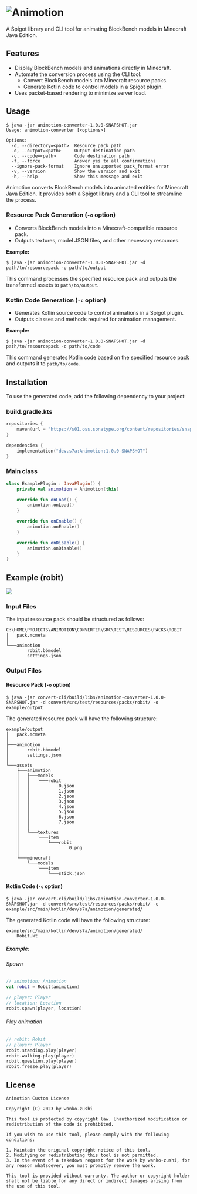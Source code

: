 # ![Animotion](assets/banner.png)

A Spigot library and CLI tool for animating BlockBench models in Minecraft Java Edition.

## Features

- Display BlockBench models and animations directly in Minecraft.
- Automate the conversion process using the CLI tool:
    - Convert BlockBench models into Minecraft resource packs.
    - Generate Kotlin code to control models in a Spigot plugin.
- Uses packet-based rendering to minimize server load.

## Usage

```shell
$ java -jar animotion-converter-1.0.0-SNAPSHOT.jar
Usage: animotion-converter [<options>]

Options:
  -d, --directory=<path>  Resource pack path
  -o, --output=<path>     Output destination path
  -c, --code=<path>       Code destination path
  -f, --force             Answer yes to all confirmations
  --ignore-pack-format    Ignore unsupported pack_format error
  -v, --version           Show the version and exit
  -h, --help              Show this message and exit
```

Animotion converts BlockBench models into animated entities for Minecraft Java Edition. It provides both a Spigot library and a CLI tool to streamline the process.

### Resource Pack Generation (`-o` option)

- Converts BlockBench models into a Minecraft-compatible resource pack.
- Outputs textures, model JSON files, and other necessary resources.

**Example:**

```shell
$ java -jar animotion-converter-1.0.0-SNAPSHOT.jar -d path/to/resourcepack -o path/to/output
```

This command processes the specified resource pack and outputs the transformed assets to `path/to/output`.

### Kotlin Code Generation (`-c` option)

- Generates Kotlin source code to control animations in a Spigot plugin.
- Outputs classes and methods required for animation management.

**Example:**

```shell
$ java -jar animotion-converter-1.0.0-SNAPSHOT.jar -d path/to/resourcepack -c path/to/code
```

This command generates Kotlin code based on the specified resource pack and outputs it to `path/to/code`.

## Installation

To use the generated code, add the following dependency to your project:

### build.gradle.kts

```kotlin
repositories {
    maven(url = "https://s01.oss.sonatype.org/content/repositories/snapshots/")
}

dependencies {
    implementation("dev.s7a:Animotion:1.0.0-SNAPSHOT")
}
```

### Main class

```kotlin
class ExamplePlugin : JavaPlugin() {
    private val animotion = Animotion(this)

    override fun onLoad() {
        animotion.onLoad()
    }

    override fun onEnable() {
        animotion.onEnable()
    }

    override fun onDisable() {
        animotion.onDisable()
    }
}
```

## Example (robit)

![](assets/example.png)

### Input Files

The input resource pack should be structured as follows:

```
C:\HOME\PROJECTS\ANIMOTION\CONVERTER\SRC\TEST\RESOURCES\PACKS\ROBIT
│   pack.mcmeta
│   
└───animotion
        robit.bbmodel
        settings.json
```

### Output Files

#### Resource Pack (`-o` option)

```shell
$ java -jar convert-cli/build/libs/animotion-converter-1.0.0-SNAPSHOT.jar -d convert/src/test/resources/packs/robit/ -o example/output
```

The generated resource pack will have the following structure:

```
example/output
│   pack.mcmeta
│   
├───animotion
│       robit.bbmodel
│       settings.json
│       
└───assets
    ├───animotion
    │   ├───models
    │   │   └───robit
    │   │           0.json
    │   │           1.json
    │   │           2.json
    │   │           3.json
    │   │           4.json
    │   │           5.json
    │   │           6.json
    │   │           7.json
    │   │
    │   └───textures
    │       └───item
    │           └───robit
    │                   0.png
    │
    └───minecraft
        └───models
            └───item
                └───stick.json
```

#### Kotlin Code (`-c` option)

```shell
$ java -jar convert-cli/build/libs/animotion-converter-1.0.0-SNAPSHOT.jar -d convert/src/test/resources/packs/robit/ -c example/src/main/kotlin/dev/s7a/animotion/generated/
```

The generated Kotlin code will have the following structure:

```
example/src/main/kotlin/dev/s7a/animotion/generated/
    Robit.kt
```

##### Example:

###### Spawn

```kotlin
// animotion: Animotion
val robit = Robit(animotion)

// player: Player
// location: Location
robit.spawn(player, location)
```

###### Play animation

```kotlin
// robit: Robit
// player: Player
robit.standing.play(player)
robit.walking.play(player)
robit.question.play(player)
robit.freeze.play(player)
```

## License

```
Animotion Custom License

Copyright (C) 2023 by wanko-zushi

This tool is protected by copyright law. Unauthorized modification or redistribution of the code is prohibited.

If you wish to use this tool, please comply with the following conditions:

1. Maintain the original copyright notice of this tool.
2. Modifying or redistributing this tool is not permitted.
3. In the event of a takedown request for the work by wanko-zushi, for any reason whatsoever, you must promptly remove the work.

This tool is provided without warranty. The author or copyright holder shall not be liable for any direct or indirect damages arising from the use of this tool.
```
